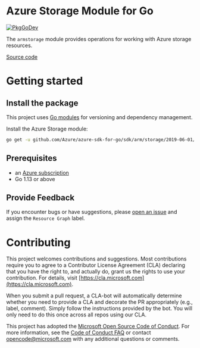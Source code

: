 # Azure Storage Module for Go

[![PkgGoDev](https://pkg.go.dev/badge/github.com/Azure/azure-sdk-for-go/sdk/arm/storage/2019-06-01/armstorage)](https://pkg.go.dev/github.com/Azure/azure-sdk-for-go/sdk/arm/storage/2019-06-01/armstorage)

The `armstorage` module provides operations for working with Azure storage resources.

[Source code](https://github.com/Azure/azure-sdk-for-go/tree/master/sdk/arm/storage/2019-06-01/armstorage)

# Getting started

## Install the package

This project uses [Go modules](https://github.com/golang/go/wiki/Modules) for versioning and dependency management.

Install the Azure Storage module:

```sh
go get -u github.com/Azure/azure-sdk-for-go/sdk/arm/storage/2019-06-01/armstorage
```

## Prerequisites

- an [Azure subscription](https://azure.microsoft.com/free/)
- Go 1.13 or above

## Provide Feedback

If you encounter bugs or have suggestions, please
[open an issue](https://github.com/Azure/azure-sdk-for-go/issues) and assign the `Resource Graph` label.

# Contributing

This project welcomes contributions and suggestions. Most contributions require
you to agree to a Contributor License Agreement (CLA) declaring that you have
the right to, and actually do, grant us the rights to use your contribution.
For details, visit [https://cla.microsoft.com](https://cla.microsoft.com).

When you submit a pull request, a CLA-bot will automatically determine whether
you need to provide a CLA and decorate the PR appropriately (e.g., label,
comment). Simply follow the instructions provided by the bot. You will only
need to do this once across all repos using our CLA.

This project has adopted the
[Microsoft Open Source Code of Conduct](https://opensource.microsoft.com/codeofconduct/).
For more information, see the
[Code of Conduct FAQ](https://opensource.microsoft.com/codeofconduct/faq/)
or contact [opencode@microsoft.com](mailto:opencode@microsoft.com) with any
additional questions or comments.